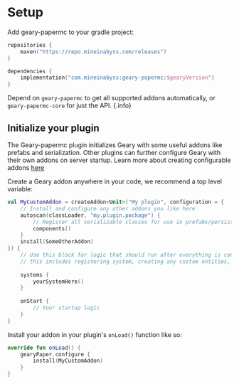 # Setup

Add geary-papermc to your gradle project:

```kotlin
repositories {
    maven("https://repo.mineinabyss.com/releases")
}

dependencies {
    implementation("com.mineinabyss:geary-papermc:$gearyVersion")
}
```

Depend on `geary-papermc` to get all supported addons automatically, or `geary-papermc-core` for just the API.
{.info}


## Initialize your plugin
The Geary-papermc plugin initializes Geary with some useful addons like prefabs and serialization. Other plugins can further configure Geary with their own addons on server startup. Learn more about creating configurable addons [here](../../geary/guide/addons.md)

Create a Geary addon anywhere in your code, we recommend a top level variable:

```kotlin
val MyCustomAddon = createAddon<Unit>("My plugin", configuration = {
    // Install and configure any other addons you like here
    autoscan(classLoader, "my.plugin.package") {
        // Register all serializable classes for use in prefabs/persisting data
        components()
    }
    install(SomeOtherAddon)
}) {
    // Use this block for logic that should run after everything is configured,
    // this includes registering system, creating any custom entities, or startup logic
    
    systems {
        yourSystemHere()
    }
    
    onStart {
        // Your startup logic
    }
}
```

Install your addon in your plugin's `onLoad()` function like so:

```kotlin
override fun onLoad() {
    gearyPaper.configure {
        install(MyCustomAddon)
    }
}
```
